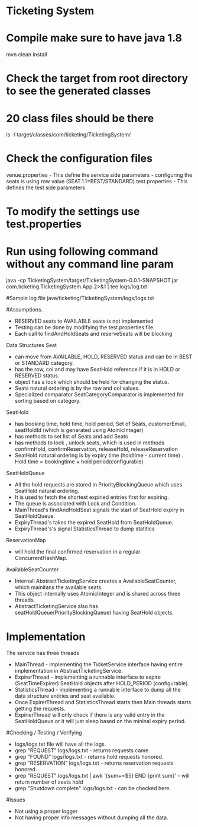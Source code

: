 # Ticketing System
# Compile make sure to have java 1.8
 mvn clean install

# Check the target from root directory to see the generated classes 
# 20 class files should be there
 ls -l target/classes/com/ticketing/TicketingSystem/ 

# Check the configuration files
 venue.properties - This define the service side parameters
    - configuring the seats is using row value (SEAT.1.1=BEST/STANDARD)
 test.properties - This defines the test side parameters

# To modify the settings use test.properties 
# Run using following command without any command line param
 java -cp TicketingSystem/target/TicketingSystem-0.0.1-SNAPSHOT.jar com.ticketing.TicketingSystem.App 2>&1 | tee logs/log.txt

#Sample log file
java/ticketing/TicketingSystem/logs/logs.txt
 
#Assumptions.
 - RESERVED seats to AVAILABLE seats is not implemented
 - Testing can be done by modifying the test.properties file.
 - Each call to findAndHoldSeats and reserveSeats will be blocking

Data Structures
Seat
 - can move from AVAILABLE, HOLD, RESERVED status and can be in BEST or STANDARD category.
 - has the row, col and may have SeatHold reference if it is in HOLD or RESERVED status.
 - object has a lock which should be held for changing the status.
 - Seats natural ordering is by the row and col values.
 - Specialized comparator SeatCategoryComparator is implemented for sorting based on category.

SeatHold
 - has booking time, hold time, hold period, Set of Seats, customerEmail, seatHoldId (which is generated using AtomicInteger)
 - has methods to set list of Seats and add Seats 
 - has methods to lock , unlock seats, which is used in methods confirmHold, confirmReservation, releaseHold, releaseReservation 
 - SeatHold natural ordering is by expiry time (holdtime - current time) . Hold time = bookingtime + hold period(configurable)

SeatHoldQueue
 - All the hold requests are stored in PriorityBlockingQueue which uses SeatHold natural ordering. 
 - It is used to fetch the shortest expiried entries first for expiring.
 - The queue is associated with Lock and Condition. 
 - MainThread's findAndHoldSeat signals the start of SeatHold expiry in SeatHoldQueue.
 - ExpiryThread's takes the expired SeatHold from SeatHoldQueue.
 - ExpiryThread's's signal StatisticsThread to dump statitics

ReservationMap
 - will hold the final confirmed reservation in a regular ConcurrentHashMap.
 
AvailableSeatCounter 
 - Internall AbstractTicketingService creates a AvailableSeatCounter, which mainitans the available seats. 
 - This object internally uses AtomicInteger and is shared across three threads. 
 - AbstractTicketingService also has seatHoldQueue(PriorityBlockingQueue) having SeatHold objects. 

# Implementation 
The service has three threads
 - MainThread - implementing the TicketService interface having entire implementation in AbstractTicketingService.
 - ExpirerThread - implementing a runnable interface to expire (SeatTimeExpirer) SeatHold objects after HOLD_PERIOD (configurable).
 - StatisticsThread - implementing a runnable interface to dump all the data structure entiries and seat available.
 -  Once ExpirerThread and StatisticsThread starts then Main threads starts getting the requests. 
 - ExpirierThread will only check if there is any valid entry in the SeatHoldQueue or it will just sleep based
   on the mininal expiry period.

#Checking / Testing / Verifying
 - logs/logs.txt file will have all the logs.  
 - grep "REQUEST" logs/logs.txt - returns requests came.
 - grep "FOUND" logs/logs.txt - returns hold requests honored.
 - grep "RESERVATION" logs/logs.txt - returns reservation requests honored.
 - grep "REQUEST" logs/logs.txt | awk '{sum+=$5} END {print sum}' - will return number of seats hold
 - grep "Shutdown complete" logs/logs.txt - can be checked here.

#Issues
 - Not using a proper logger 
 - Not having proper info messages without dumping all the data.

